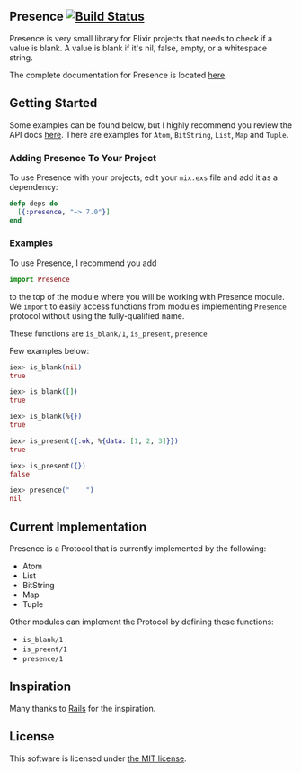## Presence [![Build Status](https://circleci.com/gh/wnuqui/presence.svg?style=shield&circle-token=:circle-token "Build Status")](https://circleci.com/gh/wnuqui/presence)

Presence is very small library for Elixir projects that needs to check if a value is blank. A value is blank if it's nil, false, empty, or a whitespace string.

The complete documentation for Presence is located [here](https://hexdocs.pm/presence).

## Getting Started

Some examples can be found below, but I highly recommend you review the
API docs [here](https://hexdocs.pm/presence). There are examples for `Atom`, `BitString`, `List`, `Map` and `Tuple`.

### Adding Presence To Your Project

To use Presence with your projects, edit your `mix.exs` file and add it as a dependency:

```elixir
defp deps do
  [{:presence, "~> 7.0"}]
end
```

### Examples

To use Presence, I recommend you add
```elixir
import Presence
```
to the top of the module where you will be working with Presence module. We `import` to easily access functions from modules implementing `Presence` protocol without using the fully-qualified name.

These functions are `is_blank/1`, `is_present`, `presence`

Few examples below:

```elixir
iex> is_blank(nil)
true
```

```elixir
iex> is_blank([])
true
```

```elixir
iex> is_blank(%{})
true
```

```elixir
iex> is_present({:ok, %{data: [1, 2, 3]}})
true
```

```elixir
iex> is_present({})
false
```

```elixir
iex> presence("    ")
nil
```

## Current Implementation

Presence is a Protocol that is currently implemented by the following:
* Atom
* List
* BitString
* Map
* Tuple

Other modules can implement the Protocol by defining these functions:
- `is_blank/1`
- `is_preent/1`
- `presence/1`

## Inspiration

Many thanks to [Rails](http://rubyonrails.org/) for the inspiration.

## License

This software is licensed under [the MIT license](LICENSE.md).
